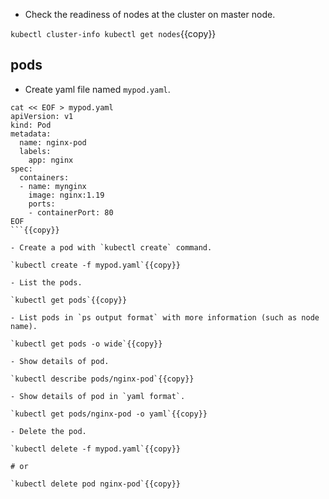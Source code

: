 - Check the readiness of nodes at the cluster on master node.

`kubectl cluster-info
kubectl get nodes`{{copy}}

## pods

- Create yaml file named `mypod.yaml`.

```
cat << EOF > mypod.yaml
apiVersion: v1
kind: Pod
metadata:
  name: nginx-pod
  labels:
    app: nginx
spec:
  containers:
  - name: mynginx
    image: nginx:1.19
    ports:
    - containerPort: 80
EOF
```{{copy}}

- Create a pod with `kubectl create` command.

`kubectl create -f mypod.yaml`{{copy}}

- List the pods.

`kubectl get pods`{{copy}}

- List pods in `ps output format` with more information (such as node name).
  
`kubectl get pods -o wide`{{copy}}

- Show details of pod.

`kubectl describe pods/nginx-pod`{{copy}}

- Show details of pod in `yaml format`.
  
`kubectl get pods/nginx-pod -o yaml`{{copy}}

- Delete the pod.

`kubectl delete -f mypod.yaml`{{copy}}

# or

`kubectl delete pod nginx-pod`{{copy}}